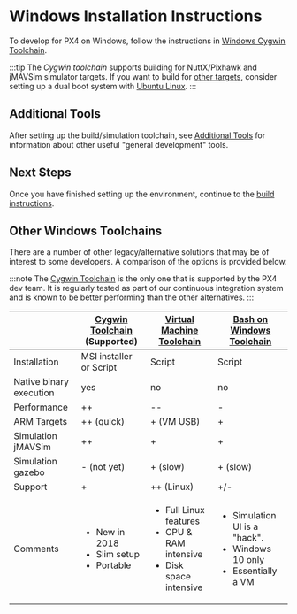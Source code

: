 # Windows Installation Instructions

To develop for PX4 on Windows, follow the instructions in [Windows Cygwin Toolchain](../dev_setup/dev_env_windows_cygwin.md).

:::tip
The *Cygwin toolchain* supports building for NuttX/Pixhawk and jMAVSim simulator targets. If you want to build for [other targets](/setup/dev_env.md#supported-targets), consider setting up a dual boot system with [Ubuntu Linux](http://ubuntu.com).
:::

## Additional Tools

After setting up the build/simulation toolchain, see [Additional Tools](../dev_setup/generic_dev_tools.md) for information about other useful "general development" tools.


## Next Steps

Once you have finished setting up the environment, continue to the [build instructions](../dev_setup/building_px4.md).


## Other Windows Toolchains

There are a number of other legacy/alternative solutions that may be of interest to some developers. A comparison of the options is provided below.

:::note
The [Cygwin Toolchain](../dev_setup/dev_env_windows_cygwin.md) is the only one that is supported by the PX4 dev team. It is regularly tested as part of our continuous integration system and is known to be better performing than the other alternatives.
:::

|                         | [Cygwin Toolchain](../dev_setup/dev_env_windows_cygwin.md) **(Supported)** | [Virtual Machine Toolchain](../dev_setup/dev_env_windows_vm.md) | [Bash on Windows Toolchain](../dev_setup/dev_env_windows_bash_on_win.md) |
| ----------------------- | -------------------------------------------------------------------------- | --------------------------------------------------------------- | ------------------------------------------------------------------------ |
| Installation            | MSI installer or Script                                                    | Script                                                          | Script                                                                   |
| Native binary execution | yes                                                                        | no                                                              | no                                                                       |
| Performance             | ++                                                                         | --                                                              | -                                                                        |
| ARM Targets             | ++ (quick)                                                                 | + (VM USB)                                                      | +                                                                        |
| Simulation jMAVSim      | ++                                                                         | +                                                               | +                                                                        |
| Simulation gazebo       | - (not yet)                                                                | + (slow)                                                        | + (slow)                                                                 |
| Support                 | +                                                                          | ++ (Linux)                                                      | +/-                                                                      |
| Comments                | <ul><li>New in 2018</li><li>Slim setup</li><li>Portable</li></ul>                                                  | <ul><li>Full Linux features</li><li>CPU & RAM intensive</li><li>Disk space intensive</li></ul>                                       | <ul><li>Simulation UI is a "hack".</li><li>Windows 10 only</li><li>Essentially a VM</li></ul>                                                |